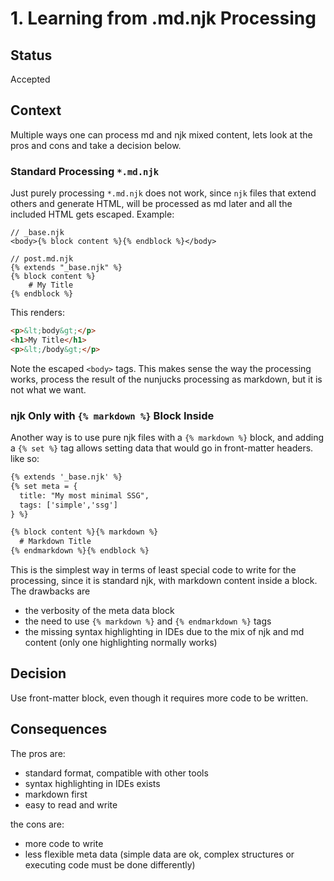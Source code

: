 # 1. Learning from .md.njk Processing

## Status

Accepted

## Context

Multiple ways one can process md and njk mixed content, lets look at the pros and cons and take a decision below.

### Standard Processing `*.md.njk`

Just purely processing `*.md.njk` does not work, since `njk` files that
extend others and generate HTML, will be processed as md later and all the included HTML gets escaped.
Example:
```
// _base.njk
<body>{% block content %}{% endblock %}</body>

// post.md.njk
{% extends "_base.njk" %}
{% block content %}
    # My Title
{% endblock %}
```

This renders:

```html
<p>&lt;body&gt;</p>
<h1>My Title</h1>
<p>&lt;/body&gt;</p>
```

Note the escaped `<body>` tags. This makes sense the way the processing works, process the result of the nunjucks processing as
markdown, but it is not what we want.


### njk Only with `{% markdown %}` Block Inside

Another way is to use pure njk files with a `{% markdown %}` block, 
and adding a `{% set %}` tag allows setting data that would go in front-matter headers.
like so:
```html
{% extends '_base.njk' %}
{% set meta = {
  title: "My most minimal SSG",
  tags: ['simple','ssg']
} %}

{% block content %}{% markdown %}
  # Markdown Title
{% endmarkdown %}{% endblock %}
```

This is the simplest way in terms of least special code to write for the processing, since it is standard njk,
with markdown content inside a block.  
The drawbacks are
- the verbosity of the meta data block
- the need to use `{% markdown %}` and `{% endmarkdown %}` tags
- the missing syntax highlighting in IDEs due to the mix of njk and md content (only one highlighting normally works)

## Decision

Use front-matter block, even though it requires more code to be written.

## Consequences

The pros are:
- standard format, compatible with other tools
- syntax highlighting in IDEs exists
- markdown first
- easy to read and write

the cons are:
- more code to write
- less flexible meta data (simple data are ok, complex structures or executing code must be done differently)
